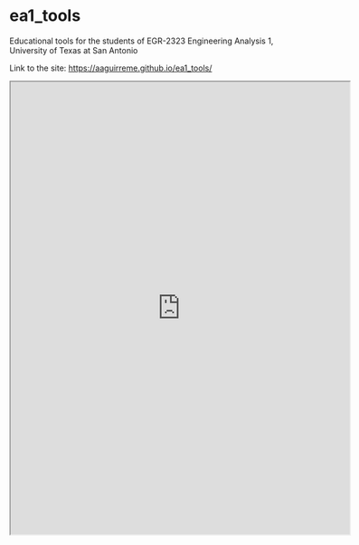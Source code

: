 # ea1_tools
Educational tools for the students of EGR-2323 Engineering Analysis 1, University of Texas at San Antonio

Link to the site: https://aaguirreme.github.io/ea1_tools/

<iframe src="https://www.wolframcloud.com/obj/c0a7fe65-09fa-4bce-a93a-0467c8f5d9d2?_embed=iframe" width="600" height="800"></iframe>
